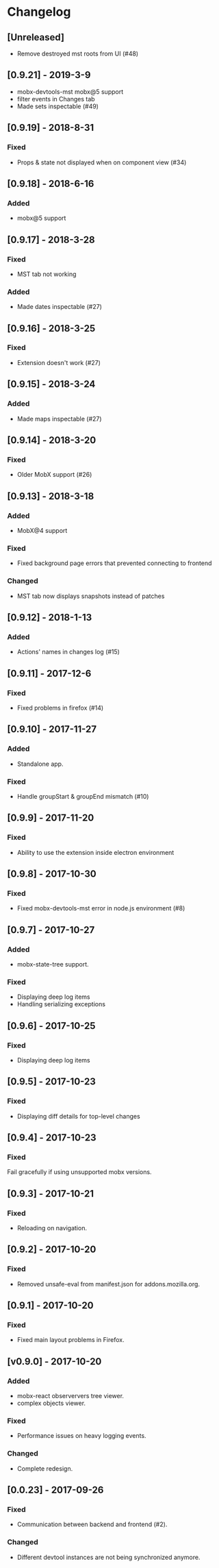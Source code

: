 # Changelog

## [Unreleased]
- Remove destroyed mst roots from UI (#48)

## [0.9.21] - 2019-3-9
- mobx-devtools-mst mobx@5 support
- filter events in Changes tab
- Made sets inspectable (#49)

## [0.9.19] - 2018-8-31
### Fixed
- Props & state not displayed when on component view (#34)

## [0.9.18] - 2018-6-16
### Added
- mobx@5 support

## [0.9.17] - 2018-3-28
### Fixed
- MST tab not working

### Added
- Made dates inspectable (#27)

## [0.9.16] - 2018-3-25
### Fixed
- Extension doesn't work (#27)

## [0.9.15] - 2018-3-24
### Added
- Made maps inspectable (#27)

## [0.9.14] - 2018-3-20
### Fixed
- Older MobX support (#26)

## [0.9.13] - 2018-3-18
### Added
- MobX@4 support

### Fixed
- Fixed background page errors that prevented connecting to frontend

### Changed
- MST tab now displays snapshots instead of patches

## [0.9.12] - 2018-1-13
### Added
- Actions' names in changes log (#15)

## [0.9.11] - 2017-12-6
### Fixed
- Fixed problems in firefox (#14)

## [0.9.10] - 2017-11-27
### Added
- Standalone app.

### Fixed
- Handle groupStart & groupEnd mismatch (#10)

## [0.9.9] - 2017-11-20
### Fixed
- Ability to use the extension inside electron environment

## [0.9.8] - 2017-10-30
### Fixed
- Fixed mobx-devtools-mst error in node.js environment (#8)

## [0.9.7] - 2017-10-27
### Added
- mobx-state-tree support.

### Fixed
- Displaying deep log items
- Handling serializing exceptions

## [0.9.6] - 2017-10-25
### Fixed
- Displaying deep log items

## [0.9.5] - 2017-10-23
### Fixed
- Displaying diff details for top-level changes

## [0.9.4] - 2017-10-23
### Fixed
Fail gracefully if using unsupported mobx versions.

## [0.9.3] - 2017-10-21
### Fixed
- Reloading on navigation.

## [0.9.2] - 2017-10-20
### Fixed
- Removed unsafe-eval from manifest.json for addons.mozilla.org.

## [0.9.1] - 2017-10-20
### Fixed
- Fixed main layout problems in Firefox.

## [v0.9.0] - 2017-10-20
### Added
- mobx-react observervers tree viewer.
- complex objects viewer.

### Fixed
- Performance issues on heavy logging events.

### Changed
- Complete redesign.

## [0.0.23] - 2017-09-26
### Fixed
- Communication between backend and frontend (#2).

### Changed
- Different devtool instances are not being synchronized anymore.
